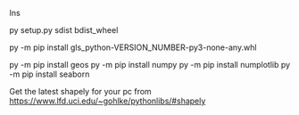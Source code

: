 Ins

py setup.py sdist bdist_wheel

py -m pip install gls_python-VERSION_NUMBER-py3-none-any.whl

py -m pip install geos
py -m pip install numpy
py -m pip install numplotlib
py -m pip install seaborn

Get the latest shapely for your pc from
https://www.lfd.uci.edu/~gohlke/pythonlibs/#shapely